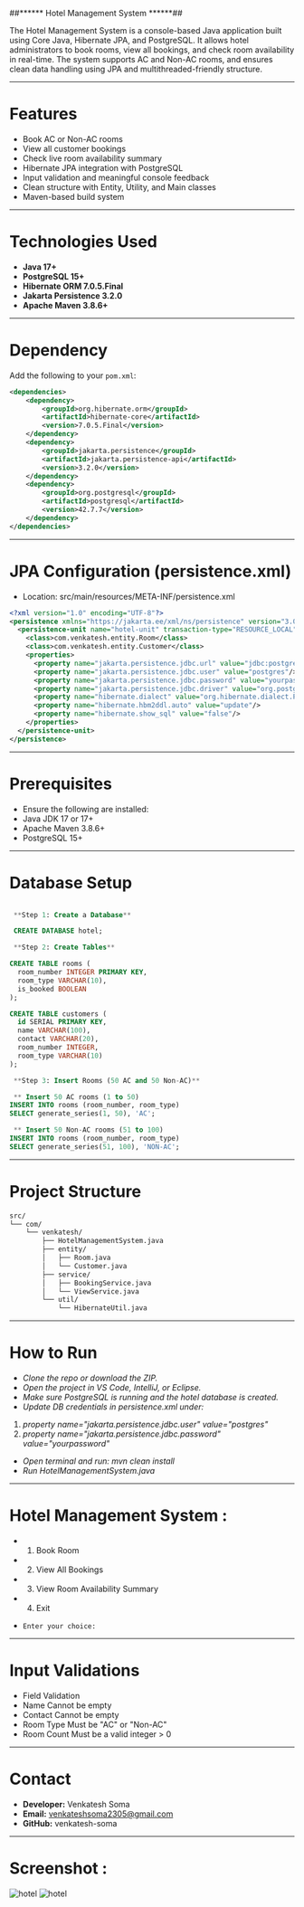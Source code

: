 ##******  Hotel Management System  ******##

The Hotel Management System is a console-based Java application built using Core Java, Hibernate JPA, and PostgreSQL. It allows hotel administrators to book rooms, view all bookings, and check room availability in real-time. The system supports AC and Non-AC rooms, and ensures clean data handling using JPA and multithreaded-friendly structure.

---

# Features
- Book AC or Non-AC rooms
- View all customer bookings
- Check live room availability summary
- Hibernate JPA integration with PostgreSQL
- Input validation and meaningful console feedback
- Clean structure with Entity, Utility, and Main classes
- Maven-based build system

---

# Technologies Used 
- **Java 17+**
- **PostgreSQL 15+**
- **Hibernate ORM 7.0.5.Final**
- **Jakarta Persistence 3.2.0**
- **Apache Maven 3.8.6+**

---

# Dependency 

Add the following to your `pom.xml`:

```xml
<dependencies>
    <dependency>
        <groupId>org.hibernate.orm</groupId>
        <artifactId>hibernate-core</artifactId>
        <version>7.0.5.Final</version>
    </dependency>
    <dependency>
        <groupId>jakarta.persistence</groupId>
        <artifactId>jakarta.persistence-api</artifactId>
        <version>3.2.0</version>
    </dependency>
    <dependency>
        <groupId>org.postgresql</groupId>
        <artifactId>postgresql</artifactId>
        <version>42.7.7</version>
    </dependency>
</dependencies>

```

---

#  JPA Configuration (persistence.xml) 
- Location: src/main/resources/META-INF/persistence.xml

```xml
<?xml version="1.0" encoding="UTF-8"?>
<persistence xmlns="https://jakarta.ee/xml/ns/persistence" version="3.0">
  <persistence-unit name="hotel-unit" transaction-type="RESOURCE_LOCAL">
    <class>com.venkatesh.entity.Room</class>
    <class>com.venkatesh.entity.Customer</class>
    <properties>
      <property name="jakarta.persistence.jdbc.url" value="jdbc:postgresql://localhost:5432/hotel"/>
      <property name="jakarta.persistence.jdbc.user" value="postgres"/>
      <property name="jakarta.persistence.jdbc.password" value="yourpassword"/>
      <property name="jakarta.persistence.jdbc.driver" value="org.postgresql.Driver"/>
      <property name="hibernate.dialect" value="org.hibernate.dialect.PostgreSQLDialect"/>
      <property name="hibernate.hbm2ddl.auto" value="update"/>
      <property name="hibernate.show_sql" value="false"/>
    </properties>
  </persistence-unit>
</persistence>

```

---

# Prerequisites
- Ensure the following are installed:
- Java JDK 17 or 17+
- Apache Maven 3.8.6+
- PostgreSQL 15+


---

# Database Setup 
```sql

 **Step 1: Create a Database**

 CREATE DATABASE hotel;

 **Step 2: Create Tables**

CREATE TABLE rooms (
  room_number INTEGER PRIMARY KEY,
  room_type VARCHAR(10),
  is_booked BOOLEAN
);

CREATE TABLE customers (
  id SERIAL PRIMARY KEY,
  name VARCHAR(100),
  contact VARCHAR(20),
  room_number INTEGER,
  room_type VARCHAR(10)
);

 **Step 3: Insert Rooms (50 AC and 50 Non-AC)**

 ** Insert 50 AC rooms (1 to 50)
INSERT INTO rooms (room_number, room_type) 
SELECT generate_series(1, 50), 'AC';

 ** Insert 50 Non-AC rooms (51 to 100)
INSERT INTO rooms (room_number, room_type) 
SELECT generate_series(51, 100), 'NON-AC';

```

--- 

# Project Structure 

```bash
src/
└── com/
    └── venkatesh/
        ├── HotelManagementSystem.java
        ├── entity/
        │   ├── Room.java
        │   └── Customer.java
        ├── service/
        │   ├── BookingService.java
        │   └── ViewService.java
        └── util/
            └── HibernateUtil.java

```

---

# How to Run 

- *Clone the repo or download the ZIP.*
- *Open the project in VS Code, IntelliJ, or Eclipse.*
- *Make sure PostgreSQL is running and the hotel database is created.*
- *Update DB credentials in persistence.xml under:*
1. *property name="jakarta.persistence.jdbc.user" value="postgres"*
2. *property name="jakarta.persistence.jdbc.password" value="yourpassword"*
- *Open terminal and run: mvn clean install*
- *Run HotelManagementSystem.java*

---

# Hotel Management System :

- 1. Book Room
- 2. View All Bookings
- 3. View Room Availability Summary
- 4. Exit 
-     Enter your choice:

---

# Input Validations 
- Field	Validation
- Name Cannot be empty
- Contact	Cannot be empty
- Room Type	Must be "AC" or "Non-AC"
- Room Count Must be a valid integer > 0

--- 

# Contact 

- **Developer:** Venkatesh Soma
- **Email:** venkateshsoma2305@gmail.com
- **GitHub:** venkatesh-soma 

---

# Screenshot :


![hotel](hotel1.png)
![hotel](hotel2.png)
























